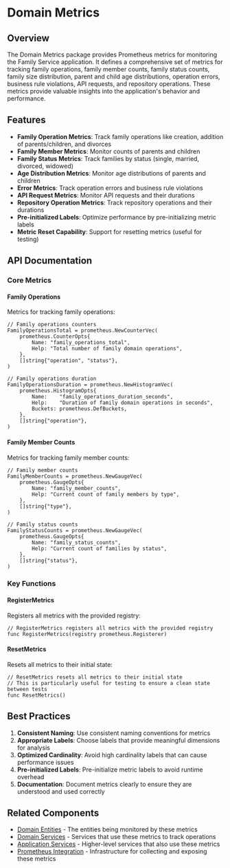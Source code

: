 # Domain Metrics

## Overview

The Domain Metrics package provides Prometheus metrics for monitoring the Family Service application. It defines a comprehensive set of metrics for tracking family operations, family member counts, family status counts, family size distribution, parent and child age distributions, operation errors, business rule violations, API requests, and repository operations. These metrics provide valuable insights into the application's behavior and performance.

## Features

- **Family Operation Metrics**: Track family operations like creation, addition of parents/children, and divorces
- **Family Member Metrics**: Monitor counts of parents and children
- **Family Status Metrics**: Track families by status (single, married, divorced, widowed)
- **Age Distribution Metrics**: Monitor age distributions of parents and children
- **Error Metrics**: Track operation errors and business rule violations
- **API Request Metrics**: Monitor API requests and their durations
- **Repository Operation Metrics**: Track repository operations and their durations
- **Pre-initialized Labels**: Optimize performance by pre-initializing metric labels
- **Metric Reset Capability**: Support for resetting metrics (useful for testing)

## API Documentation

### Core Metrics

#### Family Operations

Metrics for tracking family operations:

```
// Family operations counters
FamilyOperationsTotal = prometheus.NewCounterVec(
    prometheus.CounterOpts{
        Name: "family_operations_total",
        Help: "Total number of family domain operations",
    },
    []string{"operation", "status"},
)

// Family operations duration
FamilyOperationsDuration = prometheus.NewHistogramVec(
    prometheus.HistogramOpts{
        Name:    "family_operations_duration_seconds",
        Help:    "Duration of family domain operations in seconds",
        Buckets: prometheus.DefBuckets,
    },
    []string{"operation"},
)
```

#### Family Member Counts

Metrics for tracking family member counts:

```
// Family member counts
FamilyMemberCounts = prometheus.NewGaugeVec(
    prometheus.GaugeOpts{
        Name: "family_member_counts",
        Help: "Current count of family members by type",
    },
    []string{"type"},
)

// Family status counts
FamilyStatusCounts = prometheus.NewGaugeVec(
    prometheus.GaugeOpts{
        Name: "family_status_counts",
        Help: "Current count of families by status",
    },
    []string{"status"},
)
```

### Key Functions

#### RegisterMetrics

Registers all metrics with the provided registry:

```
// RegisterMetrics registers all metrics with the provided registry
func RegisterMetrics(registry prometheus.Registerer)
```

#### ResetMetrics

Resets all metrics to their initial state:

```
// ResetMetrics resets all metrics to their initial state
// This is particularly useful for testing to ensure a clean state between tests
func ResetMetrics()
```

## Best Practices

1. **Consistent Naming**: Use consistent naming conventions for metrics
2. **Appropriate Labels**: Choose labels that provide meaningful dimensions for analysis
3. **Optimized Cardinality**: Avoid high cardinality labels that can cause performance issues
4. **Pre-initialized Labels**: Pre-initialize metric labels to avoid runtime overhead
5. **Documentation**: Document metrics clearly to ensure they are understood and used correctly

## Related Components

- [Domain Entities](../entity/README.md) - The entities being monitored by these metrics
- [Domain Services](../services/README.md) - Services that use these metrics to track operations
- [Application Services](../../application/services/README.md) - Higher-level services that also use these metrics
- [Prometheus Integration](../../../infrastructure/adapters/telemetry/README.md) - Infrastructure for collecting and exposing these metrics